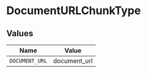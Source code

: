 # DocumentURLChunkType


## Values

| Name           | Value          |
| -------------- | -------------- |
| `DOCUMENT_URL` | document_url   |